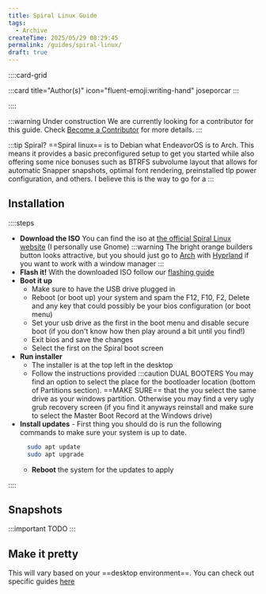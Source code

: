 ```yaml
---
title: Spiral Linux Guide
tags: 
  - Archive
createTime: 2025/05/29 08:29:45
permalink: /guides/spiral-linux/
draft: true
---
```


::::card-grid

:::card title="Author(s)" icon="fluent-emoji:writing-hand"
joseporcar
:::

<!-- :::card title="Co-author(s)" icon="fluent-emoji:two-hearts"
::: -->

::::

:::warning Under construction
We are currently looking for a contributor for this guide. Check [Become a Contributor](../about/contributions/README.md) for more details.
:::


:::tip Spiral?
==Spiral linux== is to Debian what EndeavorOS is to Arch. This means it provides a basic preconfigured setup to get you started while also offering some nice bonuses such as BTRFS subvolume layout that allows for automatic Snapper snapshots, optimal font rendering, preinstalled tlp power configuration, and others. I believe this is the way to go for a
:::

## **Installation**

::::steps

- **Download the ISO**
  You can find the iso at [the official Spiral Linux website](https://spirallinux.github.io/#download) (I personally use Gnome)
  :::warning
  The bright orange builders button looks attractive, but you should just go to [Arch](arch.md) with [Hyprland](https://hypr.land) if you want to work with a window manager
  :::
- **Flash it!**
  With the downloaded ISO follow our [flashing guide](../../guides/flashing-guide)
- **Boot it up**
  - Make sure to have the USB drive plugged in
  - Reboot (or boot up) your system and spam the F12, F10, F2, Delete and any key that could possibly be your bios configuration (or boot menu)
  - Set your usb drive as the first in the boot menu and disable secure boot (if you don't know how then play around a bit until you find!)
  - Exit bios and save the changes
  - Select the first on the Spiral boot screen
- **Run installer**
  - The installer is at the top left in the desktop
  - Follow the instructions provided
    :::caution DUAL BOOTERS
    You may find an option to select the place for the bootloader location (bottom of Partitions section). ==MAKE SURE== that the you select the same drive as your windows partition. Otherwise you may find a very ugly grub recovery screen (if you find it anyways reinstall and make sure to select the Master Boot Record at the Windows drive)
- **Install updates** - First thing you should do is run the following commands to make sure your system is up to date.
  ```bash
    sudo apt update
    sudo apt upgrade
  ```
  - **Reboot** the system for the updates to apply

::::

## **Snapshots**

:::important TODO
:::

## **Make it pretty**

This will vary based on your ==desktop environment==. You can check out specific guides [here](http://localhost:8080/tuxies-wiki/linux-guides/#desktop-environments-des)
